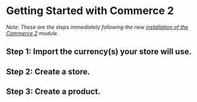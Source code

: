 # Getting Started with Commerce 2

_Note: These are the steps immediately following the new [installation of the Commerce 2](install.md) module._

## Step 1: Import the currency(s) your store will use.

## Step 2: Create a store.

## Step 3: Create a product.